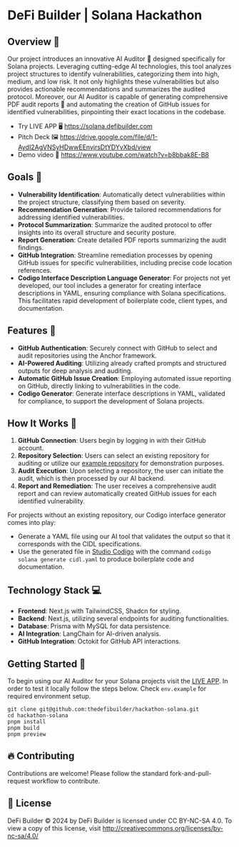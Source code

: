 # DeFi Builder | Solana Hackathon 

## Overview 📖

Our project introduces an innovative AI Auditor 🤖 designed specifically for Solana projects. Leveraging cutting-edge AI technologies, this tool analyzes project structures to identify vulnerabilities, categorizing them into high, medium, and low risk. It not only highlights these vulnerabilities but also provides actionable recommendations and summarizes the audited protocol. Moreover, our AI Auditor is capable of generating comprehensive PDF audit reports 📄 and automating the creation of GitHub issues for identified vulnerabilities, pinpointing their exact locations in the codebase.

- Try LIVE APP 🖥 https://solana.defibuilder.com
- Pitch Deck 🖼 https://drive.google.com/file/d/1-AydI2AgVNSyHDwwEEnvjrsDtYDYvXbd/view
- Demo video 📸 https://www.youtube.com/watch?v=b8bbak8E-B8

## Goals 🎯

- **Vulnerability Identification**: Automatically detect vulnerabilities within the project structure, classifying them based on severity.
- **Recommendation Generation**: Provide tailored recommendations for addressing identified vulnerabilities.
- **Protocol Summarization**: Summarize the audited protocol to offer insights into its overall structure and security posture.
- **Report Generation**: Create detailed PDF reports summarizing the audit findings.
- **GitHub Integration**: Streamline remediation processes by opening GitHub issues for specific vulnerabilities, including precise code location references.
- **Codigo Interface Description Language Generator**: For projects not yet developed, our tool includes a generator for creating interface descriptions in YAML, ensuring compliance with Solana specifications. This facilitates rapid development of boilerplate code, client types, and documentation.

## Features 🌟

- **GitHub Authentication**: Securely connect with GitHub to select and audit repositories using the Anchor framework.
- **AI-Powered Auditing**: Utilizing already crafted prompts and structured outputs for deep analysis and auditing.
- **Automatic GitHub Issue Creation**: Employing automated issue reporting on GitHub, directly linking to vulnerabilities in the code.
- **Codigo Generator**: Generate interface descriptions in YAML, validated for compliance, to support the development of Solana projects.

## How It Works 🔧

1. **GitHub Connection**: Users begin by logging in with their GitHub account.
2. **Repository Selection**: Users can select an existing repository for auditing or utilize our [example repository](https://github.com/urataps/solana-audit-examples/) for demonstration purposes.
3. **Audit Execution**: Upon selecting a repository, the user can initiate the audit, which is then processed by our AI backend.
4. **Report and Remediation**: The user receives a comprehensive audit report and can review automatically created GitHub issues for each identified vulnerability.

For projects without an existing repository, our Codigo interface generator comes into play:

- Generate a YAML file using our AI tool that validates the output so that it corresponds with the CIDL specifications.
- Use the generated file in [Studio Codigo](https://studio.codigo.ai) with the command `codigo solana generate cidl.yaml` to produce boilerplate code and documentation.

## Technology Stack 💻

- **Frontend**: Next.js with TailwindCSS, Shadcn for styling.
- **Backend**: Next.js, utilizing several endpoints for auditing functionalities.
- **Database**: Prisma with MySQL for data persistence.
- **AI Integration**: LangChain for AI-driven analysis.
- **GitHub Integration**: Octokit for GitHub API interactions.

## Getting Started 🚀

To begin using our AI Auditor for your Solana projects visit the [LIVE APP](https://solana.defibuilder.com). In order to test it locally follow the steps below. Check `env.example` for required environment setup.

```
git clone git@github.com:thedefibuilder/hackathon-solana.git
cd hackathon-solana
pnpm install
pnpm build
pnpm preview
```

## 🔥 Contributing

Contributions are welcome! Please follow the standard fork-and-pull-request workflow to contribute.

## 🧾 License

DeFi Builder © 2024 by DeFi Builder is licensed under CC BY-NC-SA 4.0. To view a copy of this license, visit http://creativecommons.org/licenses/by-nc-sa/4.0/
